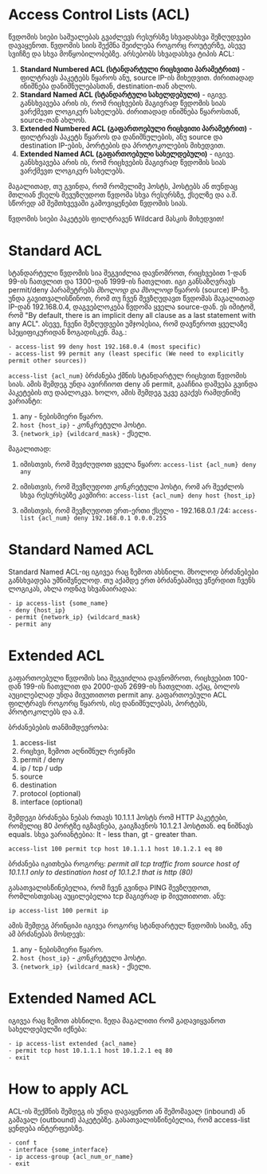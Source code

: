# Access Control Lists (ACL)

წვდომის სიები საშუალებას გვაძლევს რესურსზე სხვადასხვა შეზღუდვები დავაყენოთ.
წვდომის სიის შექმნა შეიძლება როგორც როუტერზე, ასევე სვიჩზე და სხვა მოწყობილობებზე.
არსებობს სხვადასხვა ტიპის ACL:

1. **Standard Numbered ACL (სტანდარტული რიცხვითი პარამეტრით)** - ფილტრავს პაკეტებს წყაროს ანუ, source IP-ის მიხედვით.
ძირითადად ინიშნება დანიშნულებასთან, destination-თან ახლოს.
2. **Standard Named ACL (სტანდარტული სახელდებული)** - იგივე. განსხვავება არის ის, რომ რიცხვების მაგივრად
წვდომის სიას ვარქმევთ ლოგიკურ სახელებს. ძირითადად ინიშნება წყაროსთან, source-თან ახლოს.
3. **Extended Numbered ACL (გაფართოებული რიცხვითი პარამეტრით)** - ფილტრავს პაკეტს წყაროს და დანიშნულების, 
ანუ source და destination IP-ების, პორტების და პროტოკოლების მიხედვით.
4. **Extended Named ACL (გაფართოებული სახელდებული)** - იგივე. განსხვავება არის ის, რომ რიცხვების მაგივრად
წვდომის სიას ვარქმევთ ლოგიკურ სახელებს.

მაგალითად, თუ გვინდა, რომ რომელიმე ჰოსტს, ჰოსტებს ან თუნდაც მთლიან ქსელს შევუზღუდოთ წვდომა
სხვა რესურსზე, ქსელზე და ა.შ. სწორედ ამ შემთხვევაში გამოვიყენებთ წვდომის სიას.

წვდომის სიები პაკეტებს ფილტრავენ Wildcard მასკის მიხედვით!


# Standard ACL

სტანდარტული წვდომის სია შეგვიძლია დავნომროთ, რიცხვებით 1-დან 99-ის ჩათვლით და 1300-დან 1999-ის ჩათვლით.
იგი განსაზღვრავს permit/deny პარამეტრებს _მხოლოდ და მხოლოდ_ წყაროს (source) IP-ზე. უნდა გავითვალისწინოთ, რომ
თუ ჩვენ შევზღუდავთ წვდომას მაგალითად IP-დან 192.168.0.4, დაგვებლოკება წვდომა ყველა source-დან. ეს იმიტომ, რომ
"By default, there is an implicit deny all clause as a last statement with any ACL". ასევე, ჩვენი შეზღუდვები უმჯობესია,
რომ დავწეროთ ყველაზე სპეციფიკურიდან ზოგადისკენ. მაგ.:

```
- access-list 99 deny host 192.168.0.4 (most specific)
- access-list 99 permit any (least specific (We need to explicitly permit other sources))
```

`access-list {acl_num}` ბრძანება ქმნის სტანდარტულ რიცხვით წვდომის სიას. ამის შემდეგ უნდა ავირჩიოთ deny ან permit,
გააჩნია დაშვება გვინდა პაკეტების თუ დაბლოკვა. ხოლო, ამის შემდეგ უკვე გვაქვს რამდენიმე ვარიანტი:

1. any - ნებისმიერი წყარო.
2. `host {host_ip}` - კონკრეტული ჰოსტი.
3. `{network_ip} {wildcard_mask}` - ქსელი.

მაგალითად:

1. იმისთვის, რომ შევძღუდოთ ყველა წყარო:
`access-list {acl_num} deny any`

2. იმისთვის, რომ შევზღუდოთ კონკრეტული ჰოსტი, რომ არ შეეძლოს სხვა რესურსებზე კავშირი:
`access-list {acl_num} deny host {host_ip}`

3. იმისთვის, რომ შევზღუდოთ ერთ-ერთი ქსელი - 192.168.0.1 /24:
`access-list {acl_num} deny 192.168.0.1 0.0.0.255`

# Standard Named ACL

Standard Named ACL-იც იგივეა რაც ზემოთ ახსნილი. მხოლოდ ბრძანებები განსხვადება უმნიშვნელოდ.
თუ აქამდე ერთ ბრძანებაშივე ვწერდით ჩვენს ლოგიკას, ახლა ოდნავ სხვანაირადაა:

```
- ip access-list {some_name}
- deny {host_ip}
- permit {network_ip} {wildcard_mask}
- permit any
```

# Extended ACL

გაფართოებული წვდომის სია შეგვიძლია დავნომროთ, რიცხვებით 100-დან 199-ის ჩათვლით და 2000-დან 2699-ის ჩათვლით.
აქაც, ბოლოს აუცილებლად უნდა მივუთითოთ permit any. გაფართოებული ACL ფილტრავს როგორც წყაროს, ისე დანიშნულებას,
პორტებს, პროტოკოლებს და ა.შ.

ბრძანებების თანმიმდევრობა:

1. access-list
2. რიცხვი, ზემოთ აღნიშნულ რეინჯში
3. permit / deny
4. ip / tcp / udp
5. source
6. destination
7. protocol (optional)
8. interface (optional)


შემდეგი ბრძანება ნებას რთავს 10.1.1.1 ჰოსტს რომ HTTP პაკეტები, რომელიც 80 პორტზე იგზავნება, გაიგზავნოს 10.1.2.1 ჰოსტთან.
eq ნიშნავს equals. სხვა ვარიანტებია: lt - less than, gt - greater than.

```
access-list 100 permit tcp host 10.1.1.1 host 10.1.2.1 eq 80
```

ბრძანება იკითხება როგორც: _permit all tcp traffic from source host of 10.1.1.1 only to destination host of 10.1.2.1 that is http (80)_

გასათვალისწინებელია, რომ ჩვენ გვინდა PING შევზღუდოთ, რომლისთვისაც აუცილებელია tcp მაგივრად ip მივუთითოთ. ანუ:

```
ip access-list 100 permit ip
```` 

ამის შემდეგ პრინციპი იგივეა როგორც სტანდარტულ წვდომის სიაზე, ანუ ამ ბრძანებას მოსდევს:

1. any - ნებისმიერი წყარო.
2. `host {host_ip}` - კონკრეტული ჰოსტი.
3. `{network_ip} {wildcard_mask}` - ქსელი.

# Extended Named ACL

იგივეა რაც ზემოთ ახსნილი. ზედა მაგალითი რომ გადავიყვანოთ სახელდებულში იქნება:

```
- ip access-list extended {acl_name}
- permit tcp host 10.1.1.1 host 10.1.2.1 eq 80
- exit
```

# How to apply ACL

ACL-ის შექმნის შემდეგ ის უნდა დავაყენოთ ან შემომავალ (inbound) ან გამავალ (outbound) პაკეტებზე.
გასათვალისწინებელია, რომ access-list ყენდება ინტერფეისზე.

```
- conf t
- interface {some_interface}
- ip access-group {acl_num_or_name}
- exit
```